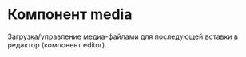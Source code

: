 # Компонент media

Загрузка/управление медиа-файлами для последующей вставки в редактор (компонент editor).